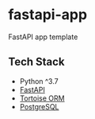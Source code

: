 # fastapi-app

FastAPI app template

## Tech Stack

- Python ^3.7
- [FastAPI]()
- [Tortoise ORM]()
- [PostgreSQL]()
